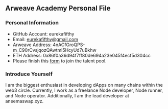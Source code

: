 ## Arweave Academy Personal File

### Personal Information

- GitHub Account: eurekafifthy  
- Email: eurekafifthy@gmail.com  
- Arweave Address: 4nACfGroQPS-m_C90rCvsjqozQAwtml5HcyUd7uBkhw  
- ETH Address: 0x86f0a36d94f7ff80de694a23e045f4ecf5d304cc  
- Please finish this [form](https://docs.google.com/forms/d/e/1FAIpQLSfWA5fIIcBgmRppm3jNz5vmf9Mai_QMVil-2pO4r7YKn_Zhtw/viewform?usp=sf_link) to join the talent pool.

### Introduce Yourself

I am the biggest enthusiast in developing dApps on many chains within the web3 circle. Currently, I work as a freelance Node developer, Node runner, and Node operator. Additionally, I am the lead developer at aneemaswap.xyz.
